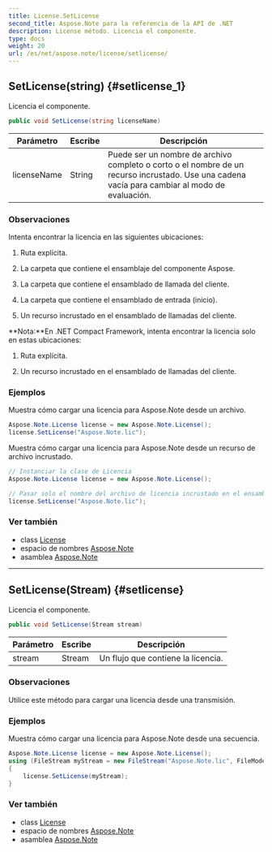 ```yaml
---
title: License.SetLicense
second_title: Aspose.Note para la referencia de la API de .NET
description: License método. Licencia el componente.
type: docs
weight: 20
url: /es/net/aspose.note/license/setlicense/
---
```

## SetLicense(string) {#setlicense_1}

Licencia el componente.

```csharp
public void SetLicense(string licenseName)
```

| Parámetro | Escribe | Descripción |
| --- | --- | --- |
| licenseName | String | Puede ser un nombre de archivo completo o corto o el nombre de un recurso incrustado. Use una cadena vacía para cambiar al modo de evaluación. |

### Observaciones

Intenta encontrar la licencia en las siguientes ubicaciones:

1. Ruta explícita.

2. La carpeta que contiene el ensamblaje del componente Aspose.

3. La carpeta que contiene el ensamblado de llamada del cliente.

4. La carpeta que contiene el ensamblado de entrada (inicio).

5. Un recurso incrustado en el ensamblado de llamadas del cliente.

**Nota:**En .NET Compact Framework, intenta encontrar la licencia solo en estas ubicaciones:

1. Ruta explícita.

2. Un recurso incrustado en el ensamblado de llamadas del cliente.

### Ejemplos

Muestra cómo cargar una licencia para Aspose.Note desde un archivo.

```csharp
Aspose.Note.License license = new Aspose.Note.License();
license.SetLicense("Aspose.Note.lic");
```

Muestra cómo cargar una licencia para Aspose.Note desde un recurso de archivo incrustado.

```csharp
// Instanciar la clase de Licencia
Aspose.Note.License license = new Aspose.Note.License();

// Pasar solo el nombre del archivo de licencia incrustado en el ensamblado
license.SetLicense("Aspose.Note.lic");
```

### Ver también

* class [License](../)
* espacio de nombres [Aspose.Note](../../license/)
* asamblea [Aspose.Note](../../../)

---

## SetLicense(Stream) {#setlicense}

Licencia el componente.

```csharp
public void SetLicense(Stream stream)
```

| Parámetro | Escribe | Descripción |
| --- | --- | --- |
| stream | Stream | Un flujo que contiene la licencia. |

### Observaciones

Utilice este método para cargar una licencia desde una transmisión.

### Ejemplos

Muestra cómo cargar una licencia para Aspose.Note desde una secuencia.

```csharp
Aspose.Note.License license = new Aspose.Note.License();
using (FileStream myStream = new FileStream("Aspose.Note.lic", FileMode.Open))
{
    license.SetLicense(myStream);
}
```

### Ver también

* class [License](../)
* espacio de nombres [Aspose.Note](../../license/)
* asamblea [Aspose.Note](../../../)


